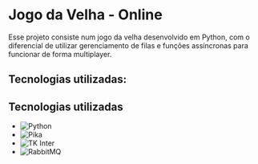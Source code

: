 # Jogo da Velha - Online

Esse projeto consiste num jogo da velha desenvolvido em Python, com o diferencial de utilizar gerenciamento de filas e funções assíncronas para funcionar de forma multiplayer.

## Tecnologias utilizadas:

## Tecnologias utilizadas

- ![Python](https://img.shields.io/badge/Python-blue?logo=python&logoColor=white)
- ![Pika](https://img.shields.io/badge/Pika-3670A0?logo=python&logoColor=white)
- ![TK Inter](https://img.shields.io/badge/Pika-3670A0?logo=python&logoColor=white)
- ![RabbitMQ](https://img.shields.io/badge/RabbitMQ-orange?logo=rabbitmq&logoColor=white)





